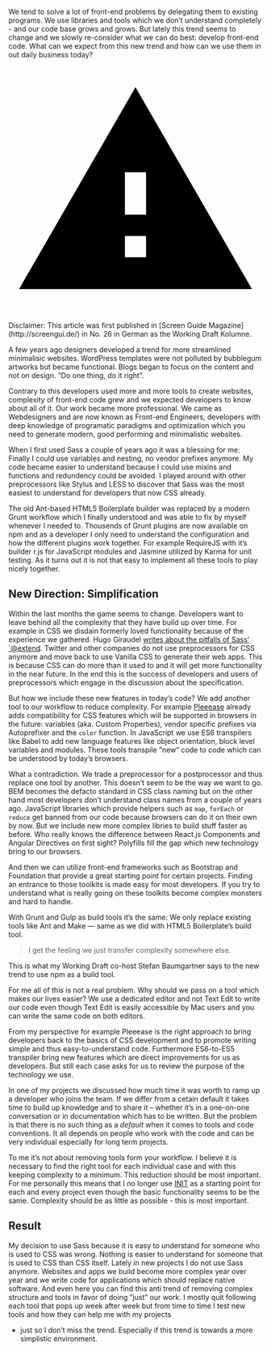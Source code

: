 <p class="post__intro">
  We tend to solve a lot of front-end problems by delegating them to existing
  programs. We use libraries and tools which we don’t understand completely -
  and our code base grows and grows. But lately this trend seems to change and
  we slowly re-consider what we can do best: develop front-end code. What can we
  expect from this new trend and how can we use them in out daily business
  today?
</p>

<svg viewBox="0 0 24 24" xmlns="http://www.w3.org/2000/svg" class="icon icon--warning">
  <path d="M1 21h22L12 2 1 21zm12-3h-2v-2h2v2zm0-4h-2v-4h2v4z">
</svg> Disclaimer: This article was first published in
[Screen Guide Magazine](http://screengui.de/) in No. 26 in German as the
Working Draft Kolumne.

A few years ago designers developed a trend for more streamlined minimalisic
websites. WordPress templates were not polluted by bubblegum artworks but became
functional. Blogs began to focus on the content and not on design. “Do one
thing, do it right”.

Contrary to this developers used more and more tools to create websites,
complexity of front-end code grew and we expected developers to know about all
of it. Our work became more professional. We came as Webdesigners and are now
known as Front-end Engineers, developers with deep knowledge of programatic
paradigms and optimization which you need to generate modern, good performing
and minimalistic websites.

When I first used Sass a couple of years ago it was a blessing for me: Finally I
could use variables and nesting, no vendor prefixes anymore. My code became
easier to understand because I could use mixins and functions and redundency
could be avoided. I played around with other preprocessors like Stylus and LESS
to discover that Sass was the most easiest to understand for developers that now
CSS already.

The old Ant-based HTML5 Boilerplate builder was replaced by a modern Grunt
workflow which I finally understood and was able to fix by myself whenever I
needed to. Thousends of Grunt plugins are now available on npm and as a
developer I only need to understand the configuration and how the different
plugins work together. For example RequireJS with it’s builder r.js for
JavaScript modules and Jasmine utilized by Karma for unit testing. As it turns
out it is not that easy to implement all these tools to play nicely together.

## New Direction: Simplification

Within the last months the game seems to change. Developers want to leave behind
all the complexity that they have build up over time. For example in CSS
we disdain formerly loved functionality because of the experience we gathered.
Hugo Giraudel
[writes about the pitfalls of Sass’ `@extend](http://www.sitepoint.com/avoid-sass-extend/).
Twitter and other companies do not use preprocessors for CSS anymore and move
back to use Vanilla CSS to generate their web apps. This is because CSS can do
more than it used to and it will get more functionality in the near future. In
the end this is the success of developers and users of preprocessors which
engage in the discussion about the specification.

But how we include these new features in today’s code? We add another tool to
our workflow to reduce complexity. For example [Pleeease](http://pleeease.io/)
already adds compatibility for CSS features which will be supported in browsers
in the future: variables (aka. Custom Properties), vendor specific prefixes via
Autoprefixer and the `color` function. In JavaScript we use ES6 transpilers like
Babel to add new language features like object orientation, block level
variables and modules. These tools transpile “new” code to code which can be
understood by today’s browsers.

What a contradiction. We trade a preprocessor for a postprocessor and thus
replace one tool by another. This doesn’t seem to be the way we want to go. BEM
becomes the defacto standard in CSS class naming but on the other hand most
developers don’t understand class names from a couple of years ago. JavaScript
libraries which provide helpers such as `map`, `forEach` or `reduce` get banned
from our code because browsers can do it on their own by now. But we include new
more complex libries to build stuff faster as before. Who really knows the
difference between React.js Components and Angular Directives on first sight?
Polyfills fill the gap which new technology bring to our browsers.

And then we can utilize front-end frameworks such as Bootstrap and Foundation
that provide a great starting point for certain projects. Finding an entrance to
those toolkits is made easy for most developers. If you try to understand what
is really going on these toolkits become complex monsters and hard to handle.

With Grunt and Gulp as build tools it’s the same: We only replace existing tools
like Ant and Make — same as we did with HTML5 Boilerplate’s build tool.

> I get the feeling we just transfer complexity somewhere else.

This is what my Working Draft co-host Stefan Baumgartner says to the new trend
to use npm as a build tool.

For me all of this is not a real problem. Why should we pass on a tool which
makes our lives easier? We use a dedicated editor and not Text Edit to write our
code even though Text Edit is easily accessible by Mac users and you can write
the same code on both editors.

From my perspective for example Pleeease is the right approach to bring
developers back to the basics of CSS development and to promote writing simple
and thus easy-to-understand code. Furthermore ES6-to-ES5 transpiler bring new
features which are direct improvements for us as developers. But still each case
asks for us to review the purpose of the technology we use.

In one of my projects we discussed how much time it was worth to ramp up a
developer who joins the team. If we differ from a cetain default it takes time
to build up knowledge and to share it – whether it’s in a one-on-one
conversation or in documentation which has to be written. But the problem is
that there is no such thing as a _default_ when it comes to tools and code
conventions. It all depends on people who work with the code and can be very
individual especially for long term projects.

To me it’s not about removing tools form your workflow. I believe it is
necessary to find the right tool for each individual case and with this keeping
complexity to a minimum. This reduction should be most important. For me
personally this means that I no longer use [INIT](http://use-init.com/) as a
starting point for each and every project even though the basic functionality
seems to be the same. Complexity should be as little as possible - this is most
important.

## Result

My decision to use Sass because it is easy to understand for someone who is used
to CSS was wrong. Nothing is easier to understand for someone that is used to
CSS than CSS itself. Lately in new projects I do not use Sass anymore.
Websites and apps we build become more complex year over year and we write code
for applications which should replace native software. And even here you can
find this anti trend of removing complex structure and tools in favor of doing
“just” our work. I mostly quit following each tool that pops up week after week
but from time to time I test new tools and how they can help me with my projects
- just so I don’t miss the trend. Especially if this trend is towards a more
simplistic environment.
